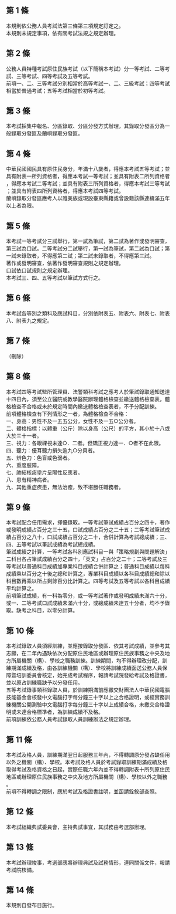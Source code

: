第 1 條
-------
本規則依公務人員考試法第三條第三項規定訂定之。  
本規則未規定事項，依有關考試法規之規定辦理。

第 2 條
-------
公務人員特種考試原住民族考試（以下簡稱本考試）分一等考試、二等考  
試、三等考試、四等考試及五等考試。  
前項一、二、三等考試分別相當於高等考試一、二、三級考試；四等考試  
相當於普通考試；五等考試相當於初等考試。

第 3 條
-------
本考試採集中報名、分區錄取、分區分發方式辦理，其錄取分發區分為一  
般錄取分發區及蘭嶼錄取分發區。

第 4 條
-------
中華民國國民具有原住民身分，年滿十八歲者，得應本考試五等考試；並  
具有附表一所列資格者，得應本考試一等考試；並具有附表二所列資格者  
，得應本考試二等考試；並具有附表三所列資格者，得應本考試三等考試  
；並具有附表四所列資格者，得應本考試四等考試。  
蘭嶼錄取分發區應考人以雅美族或現設臺東縣籍或曾設籍該縣連續滿五年  
以上者為限。

第 5 條
-------
本考試一等考試分三試舉行，第一試為筆試，第二試為著作或發明審查，  
第三試為口試。二等考試分二試舉行，第一試為筆試，第二試為口試；第  
一試未錄取者，不得應第二試；第二試未錄取者，不得應第三試。  
著作或發明審查，依著作發明審查規則之規定辦理。  
口試依口試規則之規定辦理。  
本考試三、四、五等考試以筆試方式行之。

第 6 條
-------
本考試各等別之類科及應試科目，分別依附表五、附表六、附表七、附表  
八、附表九之規定。

第 7 條
-------
（刪除）

第 8 條
-------
本考試四等考試監所管理員、法警類科考試之應考人於筆試錄取通知送達  
十四日內，須至公立醫院或教學醫院辦理體格檢查並繳送體格檢查表，體  
格檢查不合格或未於規定時間內繳送體格檢查表者，不予分配訓練。  
前項體格檢查有下列情形之一者，為體格檢查不合格：  
一、身高：男性不及一五五公分，女性不及一五○公分者。  
二、體格指標：以體重（公斤）除以身高（公尺）的平方，其小於十八或  
    大於三十一者。  
三、視力：各眼祼視未達○．二者。但矯正視力達一．○者不在此限。  
四、聽力：優耳聽力損失逾九○分貝者。  
五、辨色力：色盲或色弱者。  
六、重度肢障。  
七、肺結核痰塗片呈陽性反應者。  
八、患有精神病者。  
九、其他重症疾患，無法治癒，致不堪勝任職務者。

第 9 條
-------
本考試配合任用需求，擇優錄取。一等考試筆試成績占百分之四十，著作  
或發明成績占百分之三十五，口試成績占百分之二十五；二等考試筆試成  
績占百分之八十，口試成績占百分之二十，合併計算為考試總成績；三、  
四、五等考試以筆試成績為考試總成績。  
筆試成績之計算，一等考試各科別應試科目一與「策略規劃與問題解決」  
二科目各占筆試成績百分之四十，「英文」占百分之二十；二等考試及三  
等考試以普通科目成績加專業科目成績合併計算之；普通科目成績以每科  
成績乘以百分之十後之總和計算之，專業科目成績以各科目成績總和除以  
科目數再乘以所占剩餘百分比計算之。四等考試及五等考試以各科目成績  
平均計算之。  
前項筆試成績，有一科為零分，或一等考試著作或發明成績未滿六十分，  
或一、二等考試口試成績未滿六十分，或總成績未達五十分者，均不予錄  
取。缺考之科目，以零分計算。

第 10 條
--------
本考試錄取人員須經訓練，並應按錄取分發區、依其考試成績，並參考其  
志願，在二年內遇缺依次分配原住民地區或辦理原住民族事務之中央及地  
方所屬機關（構）、學校之職務訓練。訓練期間，均不得辦理改分配，訓  
練期滿成績及格，由各訓練機關（構）、學校將訓練成績函送公務人員保  
障暨培訓委員會核定，始完成考試程序，報請考試院發給考試及格證書，  
並以原占訓練職缺予以分發任用。  
五等考試錄事類科錄取人員，於訓練期滿前應繳交財團法人中華民國電腦  
技能基金會核發中文電腦打字每分鐘三十字以上之合格證明，或經實務訓  
練機關公開測驗中文電腦打字每分鐘三十字以上成績合格，未繳交合格證  
明或未達合格標準者，為訓練成績不及格。  
前項訓練依公務人員考試錄取人員訓練辦法之規定辦理。

第 11 條
--------
本考試及格人員，訓練期滿翌日起服務三年內，不得轉調原分發占缺任用  
以外之機關（構）、學校。本考試及格人員於考試錄取訓練期滿成績及格  
取得考試及格資格之日起，實際任職六年內並不得轉調附表十所列原住民  
地區或辦理原住民族事務之中央及地方所屬機關（構）、學校以外之職務  
。  
前項不得轉調之限制，應於考試及格證書註明，並函請銓敘部查照。

第 12 條
--------
本考試組織典試委員會，主持典試事宜，其試務由考選部辦理。

第 13 條
--------
本考試辦理竣事，考選部應將辦理典試及試務情形，連同關係文件，報請  
考試院核備。

第 14 條
--------
本規則自發布日施行。

